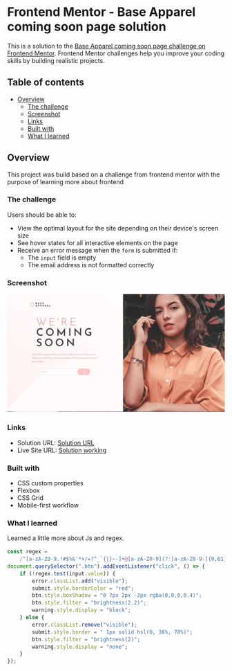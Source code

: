 # Frontend Mentor - Base Apparel coming soon page solution

This is a solution to the [Base Apparel coming soon page challenge on Frontend Mentor](https://www.frontendmentor.io/challenges/base-apparel-coming-soon-page-5d46b47f8db8a7063f9331a0). Frontend Mentor challenges help you improve your coding skills by building realistic projects.

## Table of contents

-   [Overview](#overview)
    -   [The challenge](#the-challenge)
    -   [Screenshot](#screenshot)
    -   [Links](#links)
    -   [Built with](#built-with)
    -   [What I learned](#what-i-learned)
## Overview

This project was build based on a challenge from frontend mentor with the purpose of learning more about frontend

### The challenge

Users should be able to:

-   View the optimal layout for the site depending on their device's screen size
-   See hover states for all interactive elements on the page
-   Receive an error message when the `form` is submitted if:
    -   The `input` field is empty
    -   The email address is not formatted correctly

### Screenshot

![](./screenshot.PNG)

### Links

-   Solution URL: [Solution URL](https://www.frontendmentor.io/challenges/base-apparel-coming-soon-page-5d46b47f8db8a7063f9331a0/hub/comming-soon-htmlcss-and-js-k2afOFixj)
-   Live Site URL: [Solution working](https://sad-mcnulty-6670de.netlify.app/)

### Built with

-   CSS custom properties
-   Flexbox
-   CSS Grid
-   Mobile-first workflow

### What I learned

Learned a little more about Js and regex.

```js
const regex =
    /^[a-zA-Z0-9.!#$%&'*+/=?^_`{|}~-]+@[a-zA-Z0-9](?:[a-zA-Z0-9-]{0,61}[a-zA-Z0-9])?(?:\.[a-zA-Z0-9](?:[a-zA-Z0-9-]{0,61}[a-zA-Z0-9])?)*$/;
document.querySelector(".btn").addEventListener("click", () => {
    if (!regex.test(input.value)) {
        error.classList.add("visible");
        submit.style.borderColor = "red";
        btn.style.boxShadow = "0 7px 2px -2px rgba(0,0,0,0.4)";
        btn.style.filter = "brightness(2.2)";
        warning.style.display = "block";
    } else {
        error.classList.remove("visible");
        submit.style.border = " 1px solid hsl(0, 36%, 70%)";
        btn.style.filter = "brightness(2)";
        warning.style.display = "none";
    }
});
```
